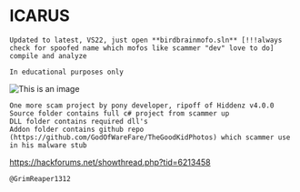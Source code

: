 # ICARUS
```
Updated to latest, VS22, just open **birdbrainmofo.sln** [!!!always check for spoofed name which mofos like scammer "dev" love to do] compile and analyze
```
```
In educational purposes only
```
![This is an image](https://github.com/Grim1312/ICARUS/blob/ab1bcf1fb07ced069c1426dc2f7c7b1ef66375e6/1-1-ai.png)
```
One more scam project by pony developer, ripoff of Hiddenz v4.0.0
Source folder contains full c# project from scammer up
DLL folder contains required dll's
Addon folder contains github repo (https://github.com/GodOfWareFare/TheGoodKidPhotos) which scammer use in his malware stub

```
https://hackforums.net/showthread.php?tid=6213458
```
@GrimReaper1312
```
